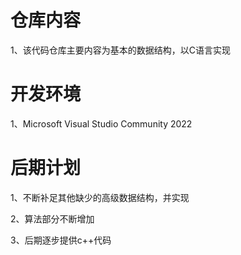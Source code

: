 # 仓库内容
1、该代码仓库主要内容为基本的数据结构，以C语言实现

# 开发环境

1、Microsoft Visual Studio Community 2022

# 后期计划
1、不断补足其他缺少的高级数据结构，并实现

2、算法部分不断增加

3、后期逐步提供c++代码

